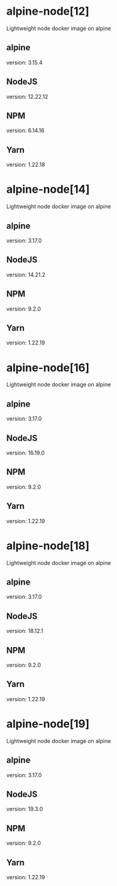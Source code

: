 # alpine-node[12]
Lightweight node docker image on alpine

## alpine
version: 3.15.4

## NodeJS
version: 12.22.12

## NPM
version: 6.14.16

## Yarn
version: 1.22.18

# alpine-node[14]
Lightweight node docker image on alpine

## alpine
version: 3.17.0

## NodeJS
version: 14.21.2

## NPM
version: 9.2.0

## Yarn
version: 1.22.19

# alpine-node[16]
Lightweight node docker image on alpine

## alpine
version: 3.17.0

## NodeJS
version: 16.19.0

## NPM
version: 9.2.0

## Yarn
version: 1.22.19

# alpine-node[18]
Lightweight node docker image on alpine

## alpine
version: 3.17.0

## NodeJS
version: 18.12.1

## NPM
version: 9.2.0

## Yarn
version: 1.22.19

# alpine-node[19]
Lightweight node docker image on alpine

## alpine
version: 3.17.0

## NodeJS
version: 19.3.0

## NPM
version: 9.2.0

## Yarn
version: 1.22.19
